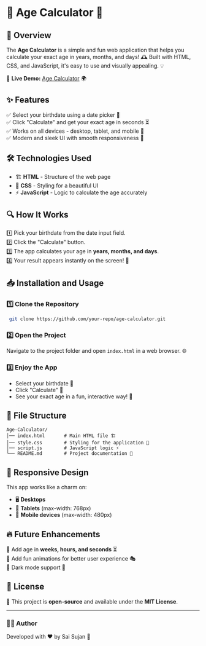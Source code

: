 # 🎂 Age Calculator 🎉

## 🚀 Overview
The **Age Calculator** is a simple and fun web application that helps you calculate your exact age in years, months, and days! 🕰️ Built with HTML, CSS, and JavaScript, it's easy to use and visually appealing. 💡

🔗 **Live Demo:** [Age Calculator](https://age-calculator-psi-drab.vercel.app/) 🌍

## ✨ Features
✅ Select your birthdate using a date picker 📅  
✅ Click "Calculate" and get your exact age in seconds ⏳  
✅ Works on all devices - desktop, tablet, and mobile 📱  
✅ Modern and sleek UI with smooth responsiveness 🎨  

## 🛠️ Technologies Used
- 🏗️ **HTML** - Structure of the web page
- 🎨 **CSS** - Styling for a beautiful UI
- ⚡ **JavaScript** - Logic to calculate the age accurately

## 🔍 How It Works
1️⃣ Pick your birthdate from the date input field.  
2️⃣ Click the "Calculate" button.  
3️⃣ The app calculates your age in **years, months, and days**.  
4️⃣ Your result appears instantly on the screen! 🎯  

## 📥 Installation and Usage
### 1️⃣ Clone the Repository
```sh
 git clone https://github.com/your-repo/age-calculator.git
```

### 2️⃣ Open the Project
Navigate to the project folder and open `index.html` in a web browser. 🌐

### 3️⃣ Enjoy the App
- Select your birthdate 📆
- Click "Calculate" 🎯
- See your exact age in a fun, interactive way! 🎊

## 📁 File Structure
```
Age-Calculator/
│── index.html       # Main HTML file 🏗️
│── style.css        # Styling for the application 🎨
│── script.js        # JavaScript logic ⚡
└── README.md        # Project documentation 📖
```

## 📱 Responsive Design
This app works like a charm on:
- 🖥️ **Desktops**
- 📲 **Tablets** (max-width: 768px)
- 📱 **Mobile devices** (max-width: 480px)

## 🔥 Future Enhancements
🔹 Add age in **weeks, hours, and seconds** ⏳  
🔹 Add fun animations for better user experience 🎭  
🔹 Dark mode support 🌙  

## 📜 License
📌 This project is **open-source** and available under the **MIT License**.

---

### 👨‍💻 Author
Developed with ❤️ by Sai Sujan 🚀

